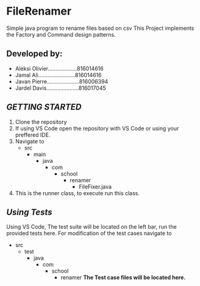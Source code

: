 # FileRenamer
Simple java program to rename files based on csv
This Project implements the Factory and Command design patterns.

## Developed by:           
- Aleksi Olivier...................816014616
- Jamal Ali........................816014616
- Javan Pierre.....................816006394
- Jardel Davis.....................816017045


## *GETTING STARTED*
1. Clone the repository
3. If using VS Code open the repository with VS Code or using your preffered IDE.
2. Navigate to 
   - src
     - main
       - java
         - com
           - school
             - renamer
               - FileFixer.java
3. This is the runner class, to execute run this class.

## *Using Tests*
Using VS Code, The test suite will be located on the left bar, run the provided tests here. For modification of the test cases navigate to
- src
  - test
    - java
      - com 
        - school
          - renamer 
**The Test case files will be located here.**
